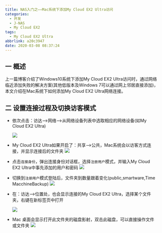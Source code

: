 ```yaml
---
title: NAS入门之——Mac系统下添加My Cloud EX2 Ultra访问
categories:
  - 开发
  - J-NAS
  - My Cloud EX2
tags:
  - My Cloud EX2 Ultra
abbrlink: a20c3947
date: 2020-03-08 08:37:24
---
```

## 一 概述

上一篇博客介绍了Windows10系统下添加My Cloud EX2 Ultra访问时，通过网络临近添加失败的解决方案(其他低版本及Windows 7可以通过网上邻居直接添加)，本文介绍在Mac系统下如何添加My Cloud EX2 Ultra网络连接。  

<!--more-->

## 二 设置连接过程及切换访客模式

* 依次点击：访达——>网络——>从网络设备列表中选取相应的网络设备(如My Cloud EX2 Ultra)

  ![][1]
  
* My Cloud EX2 Ultra如果开启了：共享——>公共，Mac系统会以访客方式连接，并显示连接后的文件夹
	![][2]
	
* 点击`连接身份`，弹出连接身份对话框，选择`注册用户`模式，并输入My Cloud EX2 Ultra中事先添加的用户和密码
  ![][3]
  
* 切换到`注册用户`模式登陆后，文件夹到数量跟着变化(public,smartware,Time MacchineBackup)
  ![][4]
  
* 在：访达——>位置处，也会显示连接的My Cloud EX2 Ultra，选择某个文件夹，右键在新标签页中打开

  ![][5]
* Mac 桌面会显示打开此文件夹的磁盘影射，双击此磁盘，可以直接操作文件或文件夹
	![][6]


[1]:https://jsd.onmicrosoft.cn/gh/PGzxc/CDN/blog-image/nas-mycloudex2-ultra-mac-net-open.png
[2]:https://jsd.onmicrosoft.cn/gh/PGzxc/CDN/blog-image/nas-mycloudex2-ultra-mac-share-setting.png
[3]:https://jsd.onmicrosoft.cn/gh/PGzxc/CDN/blog-image/nas-mycloudex2-ultra-mac-switch-login.png
[4]:https://jsd.onmicrosoft.cn/gh/PGzxc/CDN/blog-image/nas-mycloudex2-ultra-mac-login-admin.png
[5]:https://jsd.onmicrosoft.cn/gh/PGzxc/CDN/blog-image/nas-mycloudex2-ultra-mac-public-open-tag.png
[6]:https://jsd.onmicrosoft.cn/gh/PGzxc/CDN/blog-image/nas-mycloudex2-ultra-mac-public-yingshe.png